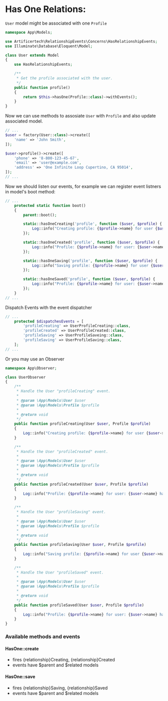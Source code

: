 # Has One Relations:

```User``` model might be associated with one ```Profile```

```php
namespace App\Models;

use Artificertech\RelationshipEvents\Concerns\HasRelationshipEvents;
use Illuminate\Database\Eloquent\Model;

class User extends Model
{
    use HasRelationshipEvents;

    /**
     * Get the profile associated with the user.
     */
    public function profile()
    {
        return $this->hasOne(Profile::class)->withEvents();
    }
}
```

Now we can use methods to assosiate ```User``` with ```Profile``` and also update associated model.

```php
// ...
$user = factory(User::class)->create([
    'name' => 'John Smith',
]);

$user->profile()->create([
    'phone' => '8-800-123-45-67',
    'email' => 'user@example.com',
    'address' => 'One Infinite Loop Cupertino, CA 95014',
]);
// ...
```

Now we should listen our events, for example we can register event listners in model's boot method:
```php
// ...
    protected static function boot()
    {
        parent::boot();

        static::hasOneCreating('profile', function ($user, $profile) {
            Log::info("Creating profile: {$profile->name} for user {$user->name}.");
        });

        static::hasOneCreated('profile', function ($user, $profile) {
            Log::info("Profile: {$profile->name} for user: {$user->name} has been created.");
        });

        static::hasOneSaving('profile', function ($user, $profile) {
            Log::info("Saving profile: {$profile->name} for user {$user->name}.");
        });

        static::hasOneSaved('profile', function ($user, $profile) {
            Log::info("Profile: {$profile->name} for user: {$user->name} has been saved.");
        });
    }
// ...
```

Dispatch Events with the event dispatcher
```php
// ...
    protected $dispatchesEvents = [
        'profileCreating' => UserProfileCreating::class,
        'profileCreated' => UserProfileCreated::class,
        'profileSaving' => UserProfileSaveing::class,
        'profileSaving' => UserProfileSaving::class,
    ];
// ...
```

Or you may use an Observer
```php
namespace App\Observer;

class UserObserver
{
    /**
     * Handle the User "profileCreating" event.
     *
     * @param \App\Models\User $user
     * @param \App\Models\Profile $profile
     *
     * @return void
     */
    public function profileCreating(User $user, Profile $profile)
    {
        Log::info("Creating profile: {$profile->name} for user {$user->name}.");
    }

    /**
     * Handle the User "profileCreated" event.
     *
     * @param \App\Models\User $user
     * @param \App\Models\Profile $profile
     *
     * @return void
     */
    public function profileCreated(User $user, Profile $profile)
    {
        Log::info("Profile: {$profile->name} for user: {$user->name} has been created.");
    }

    /**
     * Handle the User "profileSaving" event.
     *
     * @param \App\Models\User $user
     * @param \App\Models\Profile $profile
     *
     * @return void
     */
    public function profileSaving(User $user, Profile $profile)
    {
        Log::info("Saving profile: {$profile->name} for user {$user->name}.");
    }

    /**
     * Handle the User "profileSaved" event.
     *
     * @param \App\Models\User $user
     * @param \App\Models\Profile $profile
     *
     * @return void
     */
    public function profileSaved(User $user, Profile $profile)
    {
        Log::info("Profile: {$profile->name} for user: {$user->name} has been saved.");
    }
}
```

### Available methods and events

#### HasOne::create
- fires {relationship}Creating, {relationship}Created
- events have $parent and $related models

#### HasOne::save
- fires {relationship}Saving, {relationship}Saved
- events have $parent and $related models